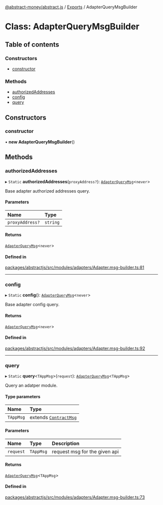 [@abstract-money/abstract.js](../README.md) / [Exports](../modules.md) / AdapterQueryMsgBuilder

# Class: AdapterQueryMsgBuilder

## Table of contents

### Constructors

- [constructor](AdapterQueryMsgBuilder.md#constructor)

### Methods

- [authorizedAddresses](AdapterQueryMsgBuilder.md#authorizedaddresses)
- [config](AdapterQueryMsgBuilder.md#config)
- [query](AdapterQueryMsgBuilder.md#query)

## Constructors

### constructor

• **new AdapterQueryMsgBuilder**()

## Methods

### authorizedAddresses

▸ `Static` **authorizedAddresses**(`proxyAddress?`): [`AdapterQueryMsg`](../modules.md#adapterquerymsg)<`never`\>

Base adapter authorized addresses query.

#### Parameters

| Name | Type |
| :------ | :------ |
| `proxyAddress?` | `string` |

#### Returns

[`AdapterQueryMsg`](../modules.md#adapterquerymsg)<`never`\>

#### Defined in

[packages/abstractjs/src/modules/adapters/Adapter.msg-builder.ts:81](https://github.com/AbstractSDK/frontend/blob/07410073/packages/abstractjs/src/modules/adapters/Adapter.msg-builder.ts#L81)

___

### config

▸ `Static` **config**(): [`AdapterQueryMsg`](../modules.md#adapterquerymsg)<`never`\>

Base adapter config query.

#### Returns

[`AdapterQueryMsg`](../modules.md#adapterquerymsg)<`never`\>

#### Defined in

[packages/abstractjs/src/modules/adapters/Adapter.msg-builder.ts:92](https://github.com/AbstractSDK/frontend/blob/07410073/packages/abstractjs/src/modules/adapters/Adapter.msg-builder.ts#L92)

___

### query

▸ `Static` **query**<`TAppMsg`\>(`request`): [`AdapterQueryMsg`](../modules.md#adapterquerymsg)<`TAppMsg`\>

Query an adatper module.

#### Type parameters

| Name | Type |
| :------ | :------ |
| `TAppMsg` | extends [`ContractMsg`](../modules.md#contractmsg) |

#### Parameters

| Name | Type | Description |
| :------ | :------ | :------ |
| `request` | `TAppMsg` | request msg for the given api |

#### Returns

[`AdapterQueryMsg`](../modules.md#adapterquerymsg)<`TAppMsg`\>

#### Defined in

[packages/abstractjs/src/modules/adapters/Adapter.msg-builder.ts:73](https://github.com/AbstractSDK/frontend/blob/07410073/packages/abstractjs/src/modules/adapters/Adapter.msg-builder.ts#L73)
